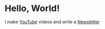 # Hello, World!

I make [YouTube](https://youtube.com/@fabianfrankwerner) videos and write a [Newsletter](https://fabianfrankwerner.com/newsletter)
